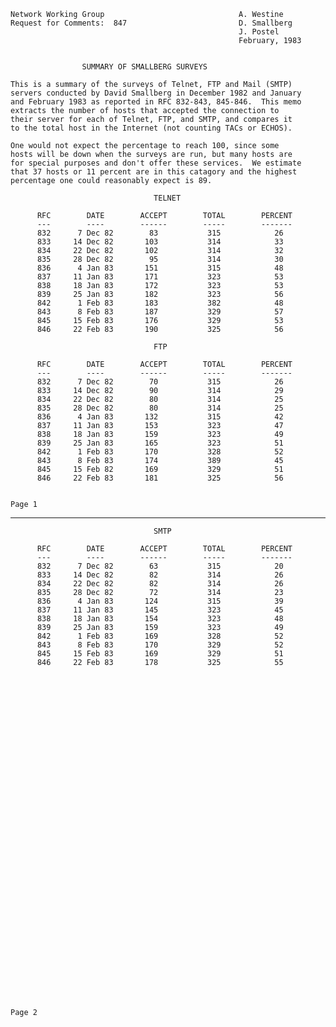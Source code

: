     Network Working Group                              A. Westine
    Request for Comments:  847                         D. Smallberg
                                                       J. Postel
                                                       February, 1983


                    SUMMARY OF SMALLBERG SURVEYS

    This is a summary of the surveys of Telnet, FTP and Mail (SMTP)
    servers conducted by David Smallberg in December 1982 and January
    and February 1983 as reported in RFC 832-843, 845-846.  This memo
    extracts the number of hosts that accepted the connection to
    their server for each of Telnet, FTP, and SMTP, and compares it
    to the total host in the Internet (not counting TACs or ECHOS).

    One would not expect the percentage to reach 100, since some
    hosts will be down when the surveys are run, but many hosts are
    for special purposes and don't offer these services.  We estimate
    that 37 hosts or 11 percent are in this catagory and the highest
    percentage one could reasonably expect is 89.

                                    TELNET

          RFC        DATE        ACCEPT        TOTAL        PERCENT
          ---        ----        ------        -----        -------
          832      7 Dec 82        83           315            26
          833     14 Dec 82       103           314            33
          834     22 Dec 82       102           314            32
          835     28 Dec 82        95           314            30
          836      4 Jan 83       151           315            48
          837     11 Jan 83       171           323            53
          838     18 Jan 83       172           323            53
          839     25 Jan 83       182           323            56
          842      1 Feb 83       183           382            48
          843      8 Feb 83       187           329            57
          845     15 Feb 83       176           329            53
          846     22 Feb 83       190           325            56

                                    FTP

          RFC        DATE        ACCEPT        TOTAL        PERCENT
          ---        ----        ------        -----        -------
          832      7 Dec 82        70           315            26
          833     14 Dec 82        90           314            29
          834     22 Dec 82        80           314            25
          835     28 Dec 82        80           314            25
          836      4 Jan 83       132           315            42
          837     11 Jan 83       153           323            47
          838     18 Jan 83       159           323            49
          839     25 Jan 83       165           323            51
          842      1 Feb 83       170           328            52
          843      8 Feb 83       174           389            45
          845     15 Feb 82       169           329            51
          846     22 Feb 83       181           325            56


    Page 1

------------------------------------------------------------------------

``` newpage
                                SMTP

      RFC        DATE        ACCEPT        TOTAL        PERCENT
      ---        ----        ------        -----        -------
      832      7 Dec 82        63           315            20
      833     14 Dec 82        82           314            26
      834     22 Dec 82        82           314            26
      835     28 Dec 82        72           314            23
      836      4 Jan 83       124           315            39
      837     11 Jan 83       145           323            45
      838     18 Jan 83       154           323            48
      839     25 Jan 83       159           323            49
      842      1 Feb 83       169           328            52
      843      8 Feb 83       170           329            52
      845     15 Feb 83       169           329            51
      846     22 Feb 83       178           325            55







































Page 2
```
